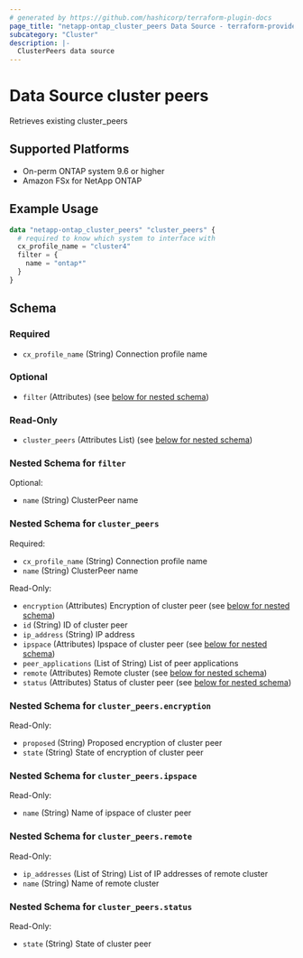 ```yaml
---
# generated by https://github.com/hashicorp/terraform-plugin-docs
page_title: "netapp-ontap_cluster_peers Data Source - terraform-provider-netapp-ontap"
subcategory: "Cluster"
description: |-
  ClusterPeers data source
---
```


# Data Source cluster peers
Retrieves existing cluster_peers

## Supported Platforms
* On-perm ONTAP system 9.6 or higher
* Amazon FSx for NetApp ONTAP

## Example Usage
```terraform
data "netapp-ontap_cluster_peers" "cluster_peers" {
  # required to know which system to interface with
  cx_profile_name = "cluster4"
  filter = {
    name = "ontap*"
  }
}
```


<!-- schema generated by tfplugindocs -->
## Schema

### Required

- `cx_profile_name` (String) Connection profile name

### Optional

- `filter` (Attributes) (see [below for nested schema](#nestedatt--filter))

### Read-Only

- `cluster_peers` (Attributes List) (see [below for nested schema](#nestedatt--cluster_peers))

<a id="nestedatt--filter"></a>
### Nested Schema for `filter`

Optional:

- `name` (String) ClusterPeer name


<a id="nestedatt--cluster_peers"></a>
### Nested Schema for `cluster_peers`

Required:

- `cx_profile_name` (String) Connection profile name
- `name` (String) ClusterPeer name

Read-Only:

- `encryption` (Attributes) Encryption of cluster peer (see [below for nested schema](#nestedatt--cluster_peers--encryption))
- `id` (String) ID of cluster peer
- `ip_address` (String) IP address
- `ipspace` (Attributes) Ipspace of cluster peer (see [below for nested schema](#nestedatt--cluster_peers--ipspace))
- `peer_applications` (List of String) List of peer applications
- `remote` (Attributes) Remote cluster (see [below for nested schema](#nestedatt--cluster_peers--remote))
- `status` (Attributes) Status of cluster peer (see [below for nested schema](#nestedatt--cluster_peers--status))

<a id="nestedatt--cluster_peers--encryption"></a>
### Nested Schema for `cluster_peers.encryption`

Read-Only:

- `proposed` (String) Proposed encryption of cluster peer
- `state` (String) State of encryption of cluster peer


<a id="nestedatt--cluster_peers--ipspace"></a>
### Nested Schema for `cluster_peers.ipspace`

Read-Only:

- `name` (String) Name of ipspace of cluster peer


<a id="nestedatt--cluster_peers--remote"></a>
### Nested Schema for `cluster_peers.remote`

Read-Only:

- `ip_addresses` (List of String) List of IP addresses of remote cluster
- `name` (String) Name of remote cluster


<a id="nestedatt--cluster_peers--status"></a>
### Nested Schema for `cluster_peers.status`

Read-Only:

- `state` (String) State of cluster peer


